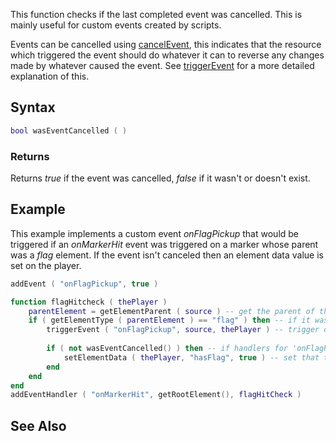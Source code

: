 This function checks if the last completed event was cancelled. This is mainly useful for custom events created by scripts.

Events can be cancelled using [cancelEvent](/docs/cancelevent.md "wikilink"), this indicates that the resource which triggered the event should do whatever it can to reverse any changes made by whatever caused the event. See [triggerEvent](/docs/triggerevent.md "wikilink") for a more detailed explanation of this.

Syntax
------

``` lua
bool wasEventCancelled ( )   
```

### Returns

Returns *true* if the event was cancelled, *false* if it wasn't or doesn't exist.

Example
-------

This example implements a custom event *onFlagPickup* that would be triggered if an *onMarkerHit* event was triggered on a marker whose parent was a *flag* element. If the event isn't canceled then an element data value is set on the player.

``` lua
addEvent ( "onFlagPickup", true )

function flagHitcheck ( thePlayer )
    parentElement = getElementParent ( source ) -- get the parent of the marker
    if ( getElementType ( parentElement ) == "flag" ) then -- if it was a flag element then
        triggerEvent ( "onFlagPickup", source, thePlayer ) -- trigger our onFlagPickup event
        
        if ( not wasEventCancelled() ) then -- if handlers for 'onFlagPickup' didn't cancel it then
            setElementData ( thePlayer, "hasFlag", true ) -- set that the player picked up the flag
        end
    end
end
addEventHandler ( "onMarkerHit", getRootElement(), flagHitCheck )
```

See Also
--------
